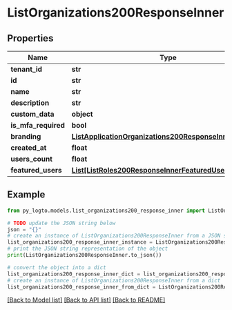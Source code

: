 # ListOrganizations200ResponseInner


## Properties

Name | Type | Description | Notes
------------ | ------------- | ------------- | -------------
**tenant_id** | **str** |  | 
**id** | **str** |  | 
**name** | **str** |  | 
**description** | **str** |  | 
**custom_data** | **object** | arbitrary | 
**is_mfa_required** | **bool** |  | 
**branding** | [**ListApplicationOrganizations200ResponseInnerBranding**](ListApplicationOrganizations200ResponseInnerBranding.md) |  | 
**created_at** | **float** |  | 
**users_count** | **float** |  | [optional] 
**featured_users** | [**List[ListRoles200ResponseInnerFeaturedUsersInner]**](ListRoles200ResponseInnerFeaturedUsersInner.md) |  | [optional] 

## Example

```python
from py_logto.models.list_organizations200_response_inner import ListOrganizations200ResponseInner

# TODO update the JSON string below
json = "{}"
# create an instance of ListOrganizations200ResponseInner from a JSON string
list_organizations200_response_inner_instance = ListOrganizations200ResponseInner.from_json(json)
# print the JSON string representation of the object
print(ListOrganizations200ResponseInner.to_json())

# convert the object into a dict
list_organizations200_response_inner_dict = list_organizations200_response_inner_instance.to_dict()
# create an instance of ListOrganizations200ResponseInner from a dict
list_organizations200_response_inner_from_dict = ListOrganizations200ResponseInner.from_dict(list_organizations200_response_inner_dict)
```
[[Back to Model list]](../README.md#documentation-for-models) [[Back to API list]](../README.md#documentation-for-api-endpoints) [[Back to README]](../README.md)


